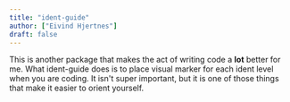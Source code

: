 ```yaml
---
title: "ident-guide"
author: ["Eivind Hjertnes"]
draft: false
---
```


This is another package that makes the act of writing code a **lot** better for me. What ident-guide does is to place visual marker for each ident level when you are coding. It isn't super important, but it is one of those things that make it easier to orient yourself.
